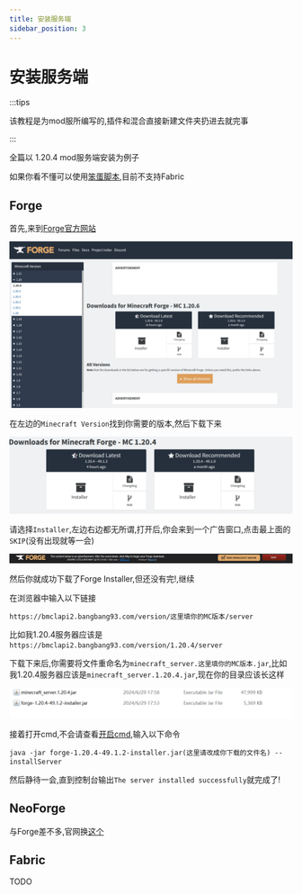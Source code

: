 ```yaml
---
title: 安装服务端
sidebar_position: 3
---
```


# 安装服务端

:::tips

该教程是为mod服所编写的,插件和混合直接新建文件夹扔进去就完事

:::

全篇以 1.20.4 mod服务端安装为例子

如果你看不懂可以使用[笨蛋脚本](https://github.com/lilingfengdev/NitWiki-Script/releases/download/windows-latest/select-server.exe),目前不支持Fabric

## Forge

首先,来到[Forge官方网站](https://files.minecraftforge.net/net/minecraftforge/forge/)

![](install/1.png)

在左边的`Minecraft Version`找到你需要的版本,然后下载下来

![](install/2.png)

请选择`Installer`,左边右边都无所谓,打开后,你会来到一个广告窗口,点击最上面的`SKIP`(没有出现就等一会)

![](install/3.png)

然后你就成功下载了Forge Installer,但还没有完!,继续

在浏览器中输入以下链接

```
https://bmclapi2.bangbang93.com/version/这里填你的MC版本/server
```

比如我1.20.4服务器应该是`https://bmclapi2.bangbang93.com/version/1.20.4/server` 

下载下来后,你需要将文件重命名为`minecraft_server.这里填你的MC版本.jar`,比如我1.20.4服务器应该是`minecraft_server.1.20.4.jar`,现在你的目录应该长这样

![](install/4.png)

接着打开cmd,不会请查看[开启cmd](launch-server.md#笨蛋脚本),输入以下命令

````shell
java -jar forge-1.20.4-49.1.2-installer.jar(这里请改成你下载的文件名) --installServer
````

然后静待一会,直到控制台输出`The server installed successfully`就完成了!

## NeoForge

与Forge差不多,官网换[这个](https://neoforged.net/)

## Fabric

TODO

